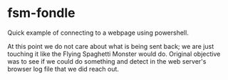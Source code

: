 fsm-fondle
==========

Quick example of connecting to a webpage using powershell. 

At this point we do not care about what is being sent back; we are just
touching it like the Flying Spaghetti Monster would do. Original objective
was to see if we could do something and detect in the web server's browser
log file that we did reach out.
